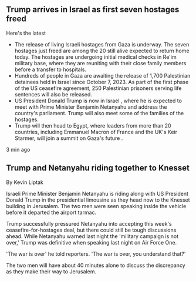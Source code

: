 ## Trump arrives in Israel as first seven hostages freed

Here's the latest

- The release of living Israeli hostages from Gaza is underway. The seven hostages just freed are among the 20 still alive expected to return home today. The hostages are undergoing initial medical checks in Re'im military base, where they are reuniting with their close family members before a transfer to hospitals.
- Hundreds of people in Gaza are awaiting the release of 1,700 Palestinian detainees held in Israel since October 7, 2023. As part of the first phase of the US ceasefire agreement, 250 Palestinian prisoners serving life sentences will also be released.
- US President Donald Trump is now in Israel , where he is expected to meet with Prime Minister Benjamin Netanyahu and address the country's parliament. Trump will also meet some of the families of the hostages.
- Trump will then head to Egypt, where leaders from more than 20 countries, including Emmanuel Macron of France and the UK's Keir Starmer, will join a summit on Gaza's future .

3 min ago

## Trump and Netanyahu riding together to Knesset

By Kevin Liptak

Israeli Prime Minister Benjamin Netanyahu is riding along with US President Donald Trump in the presidential limousine as they head now to the Knesset building in Jerusalem. The two men were seen speaking inside the vehicle before it departed the airport tarmac.

Trump successfully pressured Netanyahu into accepting this week's ceasefire-for-hostages deal, but there could still be tough discussions ahead. While Netanyahu warned last night the 'military campaign is not over,' Trump was definitive when speaking last night on Air Force One.

'The war is over' he told reporters. 'The war is over, you understand that?'

The two men will have about 40 minutes alone to discuss the discrepancy as they make their way to Jerusalem.